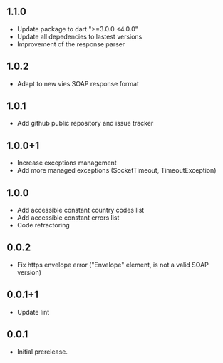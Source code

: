 ## 1.1.0

- Update package to dart ">=3.0.0 <4.0.0"
- Update all depedencies to lastest versions
- Improvement of the response parser

## 1.0.2

- Adapt to new vies SOAP response format

## 1.0.1

- Add github public repository and issue tracker

## 1.0.0+1

- Increase exceptions management
- Add more managed exceptions (SocketTimeout, TimeoutException)

## 1.0.0

- Add accessible constant country codes list
- Add accessible constant errors list
- Code refractoring

## 0.0.2

- Fix https envelope error ("Envelope" element, is not a valid SOAP version)

## 0.0.1+1

- Update lint

## 0.0.1

- Initial prerelease.
